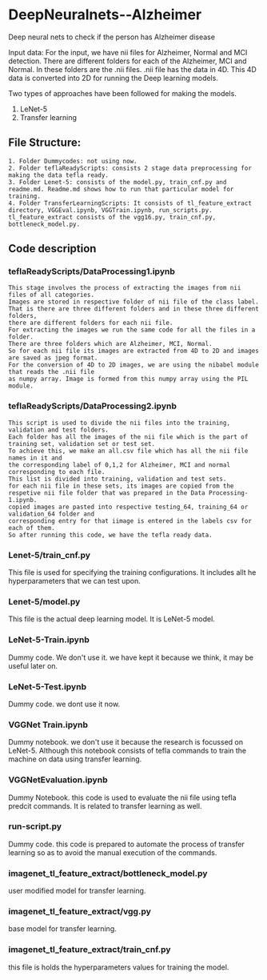 # DeepNeuralnets--Alzheimer
Deep neural nets to check if the person has Alzheimer disease

Input data: For the input, we have nii files for Alzheimer, Normal and MCI detection. There are different folders for each of the Alzheimer, MCI and Normal. In these folders are the .nii files. .nii file has the data in 4D. This 4D data is converted into 2D for running the Deep learning models.

Two types of approaches have been followed for making the models. 
1. LeNet-5
2. Transfer learning

## File Structure:

```
1. Folder Dummycodes: not using now.
2. Folder teflaReadyScripts: consists 2 stage data preprocessing for making the data tefla ready.
3. Folder Lenet-5: consists of the model.py, train_cnf.py and readme.md. Readme.md shows how to run that particular model for  training.
4. Folder TransferLearningScripts: It consists of tl_feature_extract directory, VGGEval.ipynb, VGGTrain.ipynb, run_scripts.py.   tl_feature_extract consists of the vgg16.py, train_cnf.py, bottleneck_model.py.
```

## Code description
### teflaReadyScripts/DataProcessing1.ipynb
```
This stage involves the process of extracting the images from nii files of all categories.
Images are stored in respective folder of nii file of the class label. 
That is there are three different folders and in these three different folders, 
there are different folders for each nii file. 
For extracting the images we run the same code for all the files in a folder. 
There are three folders which are Alzheimer, MCI, Normal. 
So for each nii file its images are extracted from 4D to 2D and images are saved as jpeg format.
For the conversion of 4D to 2D images, we are using the nibabel module that reads the .nii file 
as numpy array. Image is formed from this numpy array using the PIL module.
```

### teflaReadyScripts/DataProcessing2.ipynb
```
This script is used to divide the nii files into the training, validation and test folders. 
Each folder has all the images of the nii file which is the part of training set, validation set or test set. 
To achieve this, we make an all.csv file which has all the nii file names in it and 
the corresponding label of 0,1,2 for Alzheimer, MCI and normal corresponding to each file. 
This list is divided into training, validation and test sets. 
for each nii file in these sets, its images are copied from the respetive nii file folder that was prepared in the Data Processing-1.ipynb. 
copied images are pasted into respective testing_64, training_64 or validation_64 folder and 
corresponding entry for that iimage is entered in the labels csv for each of them.
So after running this code, we have the tefla ready data.
```

### Lenet-5/train_cnf.py
This file is used for specifying the training configurations. It includes allt he hyperparameters that we can test upon. 

### Lenet-5/model.py
This file is the actual deep learning model. It is LeNet-5 model.

### LeNet-5-Train.ipynb
Dummy code. We don't use it. we have kept it because we think, it may be useful later on.

### LeNet-5-Test.ipynb
Dummy code. we dont use it now.

### VGGNet Train.ipynb
Dummy notebook. we don't use it because the research is focussed on LeNet-5. Although this notebook consists of tefla commands to train the machine on data using transfer learning.

### VGGNetEvaluation.ipynb
Dummy Notebook. this code is used to evaluate the nii file using tefla predcit commands. It is related to transfer learning as well.

### run-script.py
Dummy code. this code is prepared to automate the process of transfer learning so as to avoid the manual execution of the commands.

### imagenet_tl_feature_extract/bottleneck_model.py
user modified model for transfer learning.

### imagenet_tl_feature_extract/vgg.py
base model for transfer learning.

### imagenet_tl_feature_extract/train_cnf.py
this file is holds the hyperparameters values for training the model.

